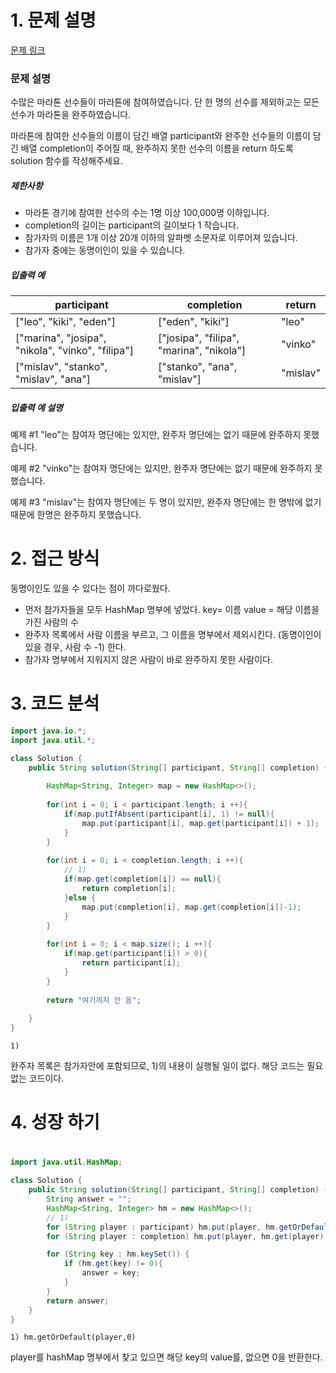 # 1. 문제 설명

[문제 링크](https://school.programmers.co.kr/learn/courses/30/lessons/42576)

### 문제 설명



수많은 마라톤 선수들이 마라톤에 참여하였습니다. 단 한 명의 선수를 제외하고는 모든 선수가 마라톤을 완주하였습니다.

마라톤에 참여한 선수들의 이름이 담긴 배열 participant와 완주한 선수들의 이름이 담긴 배열 completion이 주어질 때, 완주하지 못한 선수의 이름을 return 하도록 solution 함수를 작성해주세요.

##### 제한사항



- 마라톤 경기에 참여한 선수의 수는 1명 이상 100,000명 이하입니다.
- completion의 길이는 participant의 길이보다 1 작습니다.
- 참가자의 이름은 1개 이상 20개 이하의 알파벳 소문자로 이루어져 있습니다.
- 참가자 중에는 동명이인이 있을 수 있습니다.

##### 입출력 예



| participant                                       | completion                               | return   |
| ------------------------------------------------- | ---------------------------------------- | -------- |
| ["leo", "kiki", "eden"]                           | ["eden", "kiki"]                         | "leo"    |
| ["marina", "josipa", "nikola", "vinko", "filipa"] | ["josipa", "filipa", "marina", "nikola"] | "vinko"  |
| ["mislav", "stanko", "mislav", "ana"]             | ["stanko", "ana", "mislav"]              | "mislav" |

##### 입출력 예 설명



예제 #1
"leo"는 참여자 명단에는 있지만, 완주자 명단에는 없기 때문에 완주하지 못했습니다.

예제 #2
"vinko"는 참여자 명단에는 있지만, 완주자 명단에는 없기 때문에 완주하지 못했습니다.

예제 #3
"mislav"는 참여자 명단에는 두 명이 있지만, 완주자 명단에는 한 명밖에 없기 때문에 한명은 완주하지 못했습니다.

# 2. 접근 방식

동명이인도 있을 수 있다는 점이 까다로웠다. 

- 먼저 참가자들을 모두 HashMap 명부에 넣었다. key= 이름 value = 해당 이름을 가진 사람의 수 
- 완주자 목록에서 사람 이름을 부르고, 그 이름을 명부에서 제외시킨다. (동명이인이 있을 경우, 사람 수 -1) 한다. 
- 참가자 명부에서 지워지지 않은 사람이 바로 완주하지 못한 사람이다. 

# 3. 코드 분석

```java
import java.io.*;
import java.util.*;

class Solution {
    public String solution(String[] participant, String[] completion) {
        
        HashMap<String, Integer> map = new HashMap<>();
        
        for(int i = 0; i < participant.length; i ++){
            if(map.putIfAbsent(participant[i], 1) != null){
                map.put(participant[i], map.get(participant[i]) + 1);
            }
        }
        
        for(int i = 0; i < completion.length; i ++){
            // 1)
            if(map.get(completion[i]) == null){
                return completion[i];
            }else {
                map.put(completion[i], map.get(completion[i])-1);
            }
        }
        
        for(int i = 0; i < map.size(); i ++){
            if(map.get(participant[i]) > 0){
                return participant[i];
            }
        }
        
        return "여기까지 안 옴";
        
    }
}
```

`1)`

완주자 목록은 참가자안에 포함되므로, 1)의 내용이 실행될 일이 없다. 해당 코드는 필요 없는 코드이다. 

# 4. 성장 하기 

# 

```java
import java.util.HashMap;

class Solution {
    public String solution(String[] participant, String[] completion) {
        String answer = "";
        HashMap<String, Integer> hm = new HashMap<>();
        // 1)
        for (String player : participant) hm.put(player, hm.getOrDefault(player, 0) + 1);
        for (String player : completion) hm.put(player, hm.get(player) - 1);

        for (String key : hm.keySet()) {
            if (hm.get(key) != 0){
                answer = key;
            }
        }
        return answer;
    }
}
```

`1) hm.getOrDefault(player,0)`

player를 hashMap 명부에서 찾고 있으면 해당 key의 value를, 없으면 0을 반환한다. 

